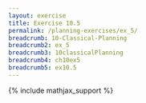 ```yaml
---
layout: exercise
title: Exercise 10.5
permalink: /planning-exercises/ex_5/
breadcrumb: 10-Classical-Planning
breadcrumb2: ex_5
breadcrumb3: 10classicalPlanning
breadcrumb4: ch10ex5
breadcrumb5: ex10.5
---
```


{% include mathjax_support %}

